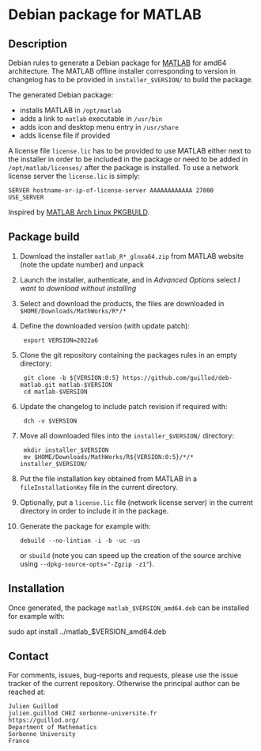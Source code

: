 # Debian package for MATLAB

## Description

Debian rules to generate a Debian package for [MATLAB](https://www.mathworks.com/products/matlab.html) for amd64 architecture. The MATLAB offline installer corresponding to version in changelog has to be provided in `installer_$VERSION/` to build the package.

The generated Debian package:
- installs MATLAB in `/opt/matlab`
- adds a link to `matlab` executable in `/usr/bin`
- adds icon and desktop menu entry in `/usr/share`
- adds license file if provided

A license file `license.lic` has to be provided to use MATLAB either next to the installer in order to be included in the package or need to be added in `/opt/matlab/licenses/` after the package is installed. To use a network license server the `license.lic` is simply:

    SERVER hostname-or-ip-of-license-server AAAAAAAAAAAA 27000
    USE_SERVER


Inspired by [MATLAB Arch Linux PKGBUILD](https://aur.archlinux.org/packages/matlab).

## Package build

1. Download the installer `matlab_R*_glnxa64.zip` from MATLAB website (note the update number) and unpack
2. Launch the installer, authenticate, and in *Advanced Options* select *I want to download without installing*
3. Select and download the products, the files are downloaded in `$HOME/Downloads/MathWorks/R*/*`
4. Define the downloaded version (with update patch):

        export VERSION=2022a6

5. Clone the git repository containing the packages rules in an empty directory:

        git clone -b ${VERSION:0:5} https://github.com/guillod/deb-matlab.git matlab-$VERSION
        cd matlab-$VERSION

6. Update the changelog to include patch revision if required with:

        dch -v $VERSION

7. Move all downloaded files into the `installer_$VERSION/` directory:

        mkdir installer_$VERSION
        mv $HOME/Downloads/MathWorks/R${VERSION:0:5}/*/* installer_$VERSION/

8. Put the file installation key obtained from MATLAB in a `fileInstallationKey` file in the current directory.
9. Optionally, put a `license.lic` file (network license server) in the current directory in order to include it in the package.
10. Generate the package for example with:

        debuild --no-lintian -i -b -uc -us

    or `sbuild` (note you can speed up the creation of the source archive using `--dpkg-source-opts="-Zgzip -z1"`).

## Installation

Once generated, the package `matlab_$VERSION_amd64.deb` can be installed for example with:

sudo apt install ../matlab_$VERSION_amd64.deb


## Contact

For comments, issues, bug-reports and requests, please use the issue tracker of the current repository. Otherwise the principal author can be reached at:

    Julien Guillod
    julien.guillod CHEZ sorbonne-universite.fr
    https://guillod.org/
    Department of Mathematics
    Sorbonne University
    France